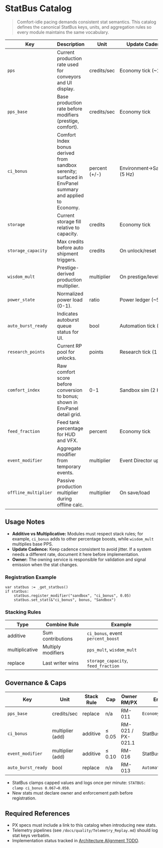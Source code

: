 # StatBus Catalog

> Comfort-idle pacing demands consistent stat semantics. This catalog defines the canonical StatBus keys, units, and aggregation rules so every module maintains the same vocabulary.

| Key | Description | Unit | Update Cadence | Stack Rule | Owner |
| --- | ----------- | ---- | -------------- | ---------- | ----- |
| `pps` | Current production rate used for conveyors and UI display. | credits/sec | Economy tick (~10 Hz) | additive | Economy Service |
| `pps_base` | Base production rate before modifiers (prestige, comfort). | credits/sec | Economy tick | additive | Economy Service |
| `ci_bonus` | Comfort Index bonus derived from sandbox serenity; surfaced in EnvPanel summary and applied to Economy. | percent (+/-) | Environment→Sandbox (5 Hz) | additive (capped +5%) | Environment/Sandbox |
| `storage` | Current storage fill relative to capacity. | credits | Economy tick | last-write | Economy Service |
| `storage_capacity` | Max credits before auto shipment triggers. | credits | On unlock/reset | last-write | Economy Service |
| `wisdom_mult` | Prestige-derived production multiplier. | multiplier | On prestige/level up | multiplicative | Prestige System |
| `power_state` | Normalized power load (0-1). | ratio | Power ledger (~5 Hz) | last-write | Power Service |
| `auto_burst_ready` | Indicates autoburst queue status for UI. | bool | Automation tick (5 Hz) | last-write | Automation Service |
| `research_points` | Current RP pool for unlocks. | points | Research tick (1 Hz) | additive | Research Service |
| `comfort_index` | Raw comfort score before conversion to bonus; shown in EnvPanel detail grid. | 0-1 | Sandbox sim (2 Hz) | weighted average | Sandbox Service |
| `feed_fraction` | Feed tank percentage for HUD and VFX. | percent | Economy tick | last-write | Economy/Eco Feed |
| `event_modifier` | Aggregate modifier from temporary events. | multiplier | Event Director updates | multiplicative | Event Director |
| `offline_multiplier` | Passive production multiplier during offline calc. | multiplier | On save/load | multiplicative | Save/Offline Manager |

## Usage Notes

- **Additive vs Multiplicative:** Modules must respect stack rules; for example, `ci_bonus` adds to other percentage boosts, while `wisdom_mult` multiplies base PPS.
- **Update Cadence:** Keep cadence consistent to avoid jitter. If a system needs a different rate, document it here before implementation.
- **Owner:** The owning service is responsible for validation and signal emission when the stat changes.

### Registration Example

```gdscript
var statbus := _get_statbus()
if statbus:
    statbus.register_modifier("sandbox", "ci_bonus", 0.05)
    statbus.set_stat(&"ci_bonus", bonus, "Sandbox")
```

### Stacking Rules

| Type | Combine Rule | Example |
| --- | --- | --- |
| additive | Sum contributions | `ci_bonus`, event `percent_boost` |
| multiplicative | Multiply modifiers | `pps_mult`, `wisdom_mult` |
| replace | Last writer wins | `storage_capacity`, `feed_fraction` |

## Governance & Caps
| Key | Unit | Stack Rule | Cap | Owner RM/PX | Enforced In |
| --- | ---- | ---------- | --- | ----------- | ----------- |
| `pps_base` | credits/sec | replace | n/a | RM-011 | `Economy.gd` |
| `ci_bonus` | multiplier (add) | additive | ≤ 0.05 | RM-021 / PX-021.1 | StatBus clamp |
| `event_modifier` | multiplier (add) | additive | ≤ 0.10 | RM-016 | StatBus clamp |
| `auto_burst_ready` | bool | replace | n/a | RM-013 | `AutomationService.gd` |

- StatBus clamps capped values and logs once per minute: `STATBUS: clamp ci_bonus 0.067→0.050`.
- New stats must declare owner and enforcement path before registration.

## Required References

- PX specs must include a link to this catalog when introducing new stats.
- Telemetry pipelines (see `/docs/quality/Telemetry_Replay.md`) should log stat keys verbatim.
- Implementation status tracked in [Architecture Alignment TODO](Implementation_TODO.md).
